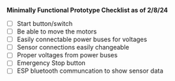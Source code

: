 **Minimally Functional Prototype Checklist as of 2/8/24**

- [ ] Start button/switch 
- [ ] Be able to move the motors 
- [ ] Easily connectable power buses for voltages 
- [ ] Sensor connections easily changeable 
- [ ] Proper voltages from power buses 
- [ ] Emergency Stop button 
- [ ] ESP bluetooth communcation to show sensor data  
